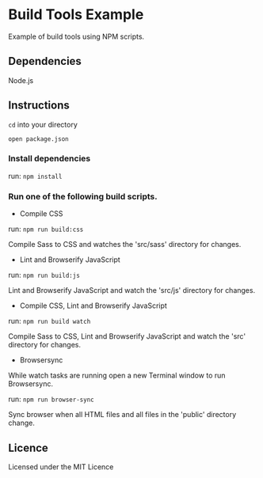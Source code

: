 # Build Tools Example

Example of build tools using NPM scripts.

## Dependencies

Node.js

## Instructions

`cd` into your directory

`open package.json`

### Install dependencies

run: `npm install`

### Run one of the following build scripts.

* Compile CSS

run: `npm run build:css`

Compile Sass to CSS and watches the 'src/sass' directory for changes.

* Lint and Browserify JavaScript

run: `npm run build:js`

Lint and Browserify JavaScript and watch the 'src/js' directory for changes.

* Compile CSS, Lint and Browserify JavaScript

run: `npm run build watch`

Compile Sass to CSS, Lint and Browserify JavaScript and watch the 'src' directory for changes.

* Browsersync

While watch tasks are running open a new Terminal window to run Browsersync.

run: `npm run browser-sync`

Sync browser when all HTML files and all files in the 'public' directory change.

## Licence

Licensed under the MIT Licence
